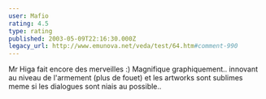 ```yaml
---
user: Mafio
rating: 4.5
type: rating
published: 2003-05-09T22:16:30.000Z
legacy_url: http://www.emunova.net/veda/test/64.htm#comment-990
---
```

Mr Higa fait encore des merveilles :)
Magnifique graphiquement.. innovant au niveau de l'armement (plus de fouet) et les artworks sont sublimes meme si les dialogues sont niais au possible..